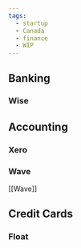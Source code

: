 ```yaml
---
tags:
  - startup
  - Canada
  - finance
  - WIP
---
```

## Banking

### Wise

## Accounting

### Xero

### Wave

[[Wave]]

## Credit Cards

### Float

